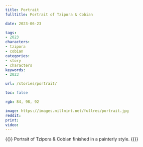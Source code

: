 ```yaml
---
title: Portrait
fulltitle: Portrait of Tzipora & Cobian

date: 2023-06-23

tags:
- 2023
characters:
- tzipora
- cobian
categories:
- story
- characters
keywords:
- 2023

url: /stories/portrait/

toc: false

rgb: 84, 98, 92

image: https://images.millmint.net/fullres/portrait.jpg
reddit:
print:
video:
---
```

{{<note caption>}}
Portrait of Tzipora & Cobian finished in a painterly style.
{{</note>}}

